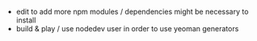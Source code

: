 - edit to add more npm modules / dependencies might be necessary to install
- build & play / use nodedev user in order to use yeoman generators
